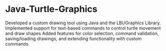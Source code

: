 # Java-Turtle-Graphics

 Developed a custom drawing tool using Java and the LBUGraphics Library.
 Implemented support for text-based commands to control turtle movement and draw shapes
 Added features for color selection, command validation, saving/loading drawings, and extending
 functionality with custom commands.
